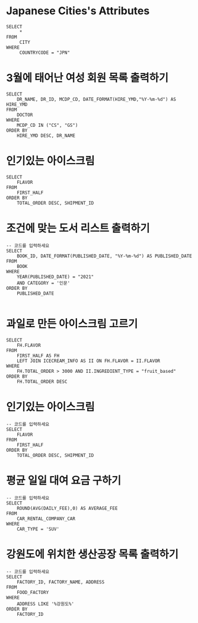 # Japanese Cities's Attributes
```roomsql
SELECT
     *
FROM
     CITY
WHERE
     COUNTRYCODE = "JPN"
```

# 3월에 태어난 여성 회원 목록 출력하기
```roomsql
SELECT 
    DR_NAME, DR_ID, MCDP_CD, DATE_FORMAT(HIRE_YMD,"%Y-%m-%d") AS HIRE_YMD
FROM 
    DOCTOR
WHERE 
    MCDP_CD IN ("CS", "GS")
ORDER BY 
    HIRE_YMD DESC, DR_NAME
```
# 인기있는 아이스크림
```roomsql
SELECT 
    FLAVOR
FROM
    FIRST_HALF
ORDER BY
    TOTAL_ORDER DESC, SHIPMENT_ID
```

# 조건에 맞는 도서 리스트 출력하기
```roomsql
-- 코드를 입력하세요
SELECT
    BOOK_ID, DATE_FORMAT(PUBLISHED_DATE, "%Y-%m-%d") AS PUBLISHED_DATE
FROM
    BOOK
WHERE
    YEAR(PUBLISHED_DATE) = "2021"
    AND CATEGORY = '인문'
ORDER BY
    PUBLISHED_DATE
    
```

# 과일로 만든 아이스크림 고르기
```roomsql
SELECT
    FH.FLAVOR
FROM
    FIRST_HALF AS FH
    LEFT JOIN ICECREAM_INFO AS II ON FH.FLAVOR = II.FLAVOR
WHERE
    FH.TOTAL_ORDER > 3000 AND II.INGREDIENT_TYPE = "fruit_based"
ORDER BY
    FH.TOTAL_ORDER DESC 
```

# 인기있는 아이스크림

```roomsql
-- 코드를 입력하세요
SELECT
    FLAVOR
FROM
    FIRST_HALF 
ORDER BY
    TOTAL_ORDER DESC, SHIPMENT_ID
```

# 평균 일일 대여 요금 구하기
```roomsql
-- 코드를 입력하세요
SELECT
    ROUND(AVG(DAILY_FEE),0) AS AVERAGE_FEE 
FROM
    CAR_RENTAL_COMPANY_CAR 
WHERE
    CAR_TYPE = 'SUV'
```

# 강원도에 위치한 생산공장 목록 출력하기
```roomsql
-- 코드를 입력하세요
SELECT
    FACTORY_ID, FACTORY_NAME, ADDRESS
FROM
    FOOD_FACTORY 
WHERE
    ADDRESS LIKE '%강원도%'
ORDER BY
    FACTORY_ID
```
